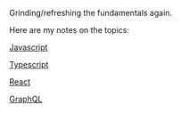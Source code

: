Grinding/refreshing the fundamentals again.

Here are my notes on the topics:

[Javascript](javascript.md)

[Typescript](typescript.md)

[React](react.md)

[GraphQL](graphql.md)